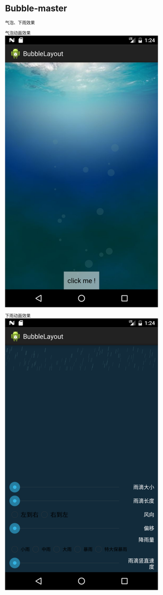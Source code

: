 # Bubble-master
气泡、下雨效果

气泡动画效果
![气泡动画效果](https://github.com/NearHuiwen/Bubble-master/blob/master/img-folder/Screenshot_1530494649.png)

下雨动画效果
![下雨动画效果](https://github.com/NearHuiwen/Bubble-master/blob/master/img-folder/Screenshot_1530494677.png)
